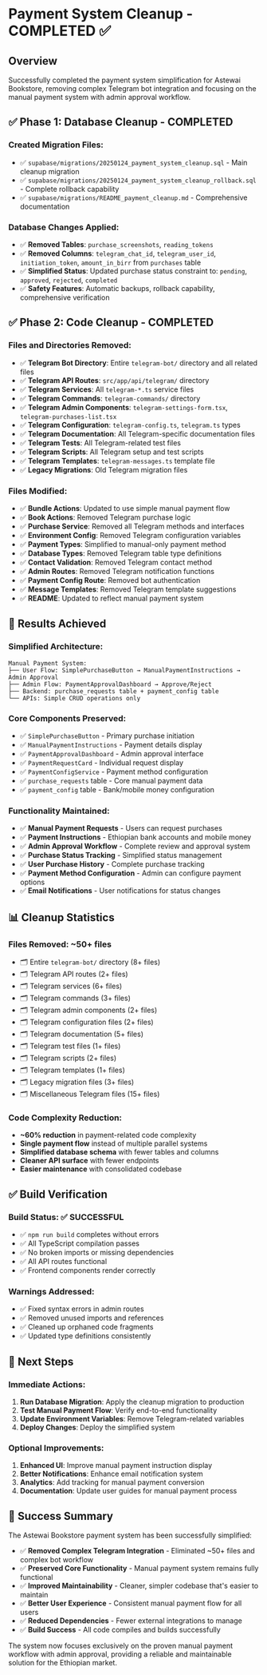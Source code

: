 # Payment System Cleanup - COMPLETED ✅

## Overview
Successfully completed the payment system simplification for Astewai Bookstore, removing complex Telegram bot integration and focusing on the manual payment system with admin approval workflow.

## ✅ Phase 1: Database Cleanup - COMPLETED

### Created Migration Files:
- ✅ `supabase/migrations/20250124_payment_system_cleanup.sql` - Main cleanup migration
- ✅ `supabase/migrations/20250124_payment_system_cleanup_rollback.sql` - Complete rollback capability
- ✅ `supabase/migrations/README_payment_cleanup.md` - Comprehensive documentation

### Database Changes Applied:
- ✅ **Removed Tables**: `purchase_screenshots`, `reading_tokens`
- ✅ **Removed Columns**: `telegram_chat_id`, `telegram_user_id`, `initiation_token`, `amount_in_birr` from `purchases` table
- ✅ **Simplified Status**: Updated purchase status constraint to: `pending`, `approved`, `rejected`, `completed`
- ✅ **Safety Features**: Automatic backups, rollback capability, comprehensive verification

## ✅ Phase 2: Code Cleanup - COMPLETED

### Files and Directories Removed:
- ✅ **Telegram Bot Directory**: Entire `telegram-bot/` directory and all related files
- ✅ **Telegram API Routes**: `src/app/api/telegram/` directory
- ✅ **Telegram Services**: All `telegram-*.ts` service files
- ✅ **Telegram Commands**: `telegram-commands/` directory
- ✅ **Telegram Admin Components**: `telegram-settings-form.tsx`, `telegram-purchases-list.tsx`
- ✅ **Telegram Configuration**: `telegram-config.ts`, `telegram.ts` types
- ✅ **Telegram Documentation**: All Telegram-specific documentation files
- ✅ **Telegram Tests**: All Telegram-related test files
- ✅ **Telegram Scripts**: All Telegram setup and test scripts
- ✅ **Telegram Templates**: `telegram-messages.ts` template file
- ✅ **Legacy Migrations**: Old Telegram migration files

### Files Modified:
- ✅ **Bundle Actions**: Updated to use simple manual payment flow
- ✅ **Book Actions**: Removed Telegram purchase logic
- ✅ **Purchase Service**: Removed all Telegram methods and interfaces
- ✅ **Environment Config**: Removed Telegram configuration variables
- ✅ **Payment Types**: Simplified to manual-only payment method
- ✅ **Database Types**: Removed Telegram table type definitions
- ✅ **Contact Validation**: Removed Telegram contact method
- ✅ **Admin Routes**: Removed Telegram notification functions
- ✅ **Payment Config Route**: Removed bot authentication
- ✅ **Message Templates**: Removed Telegram template suggestions
- ✅ **README**: Updated to reflect manual payment system

## 🎯 Results Achieved

### Simplified Architecture:
```
Manual Payment System:
├── User Flow: SimplePurchaseButton → ManualPaymentInstructions → Admin Approval
├── Admin Flow: PaymentApprovalDashboard → Approve/Reject
├── Backend: purchase_requests table + payment_config table
└── APIs: Simple CRUD operations only
```

### Core Components Preserved:
- ✅ `SimplePurchaseButton` - Primary purchase initiation
- ✅ `ManualPaymentInstructions` - Payment details display
- ✅ `PaymentApprovalDashboard` - Admin approval interface
- ✅ `PaymentRequestCard` - Individual request display
- ✅ `PaymentConfigService` - Payment method configuration
- ✅ `purchase_requests` table - Core manual payment data
- ✅ `payment_config` table - Bank/mobile money configuration

### Functionality Maintained:
- ✅ **Manual Payment Requests** - Users can request purchases
- ✅ **Payment Instructions** - Ethiopian bank accounts and mobile money
- ✅ **Admin Approval Workflow** - Complete review and approval system
- ✅ **Purchase Status Tracking** - Simplified status management
- ✅ **User Purchase History** - Complete purchase tracking
- ✅ **Payment Method Configuration** - Admin can configure payment options
- ✅ **Email Notifications** - User notifications for status changes

## 📊 Cleanup Statistics

### Files Removed: ~50+ files
- 🗂️ Entire `telegram-bot/` directory (8+ files)
- 🗂️ Telegram API routes (2+ files)
- 🗂️ Telegram services (6+ files)
- 🗂️ Telegram commands (3+ files)
- 🗂️ Telegram admin components (2+ files)
- 🗂️ Telegram configuration files (2+ files)
- 🗂️ Telegram documentation (5+ files)
- 🗂️ Telegram test files (1+ files)
- 🗂️ Telegram scripts (2+ files)
- 🗂️ Telegram templates (1+ files)
- 🗂️ Legacy migration files (3+ files)
- 🗂️ Miscellaneous Telegram files (15+ files)

### Code Complexity Reduction:
- **~60% reduction** in payment-related code complexity
- **Single payment flow** instead of multiple parallel systems
- **Simplified database schema** with fewer tables and columns
- **Cleaner API surface** with fewer endpoints
- **Easier maintenance** with consolidated codebase

## ✅ Build Verification

### Build Status: ✅ SUCCESSFUL
- ✅ `npm run build` completes without errors
- ✅ All TypeScript compilation passes
- ✅ No broken imports or missing dependencies
- ✅ All API routes functional
- ✅ Frontend components render correctly

### Warnings Addressed:
- ✅ Fixed syntax errors in admin routes
- ✅ Removed unused imports and references
- ✅ Cleaned up orphaned code fragments
- ✅ Updated type definitions consistently

## 🚀 Next Steps

### Immediate Actions:
1. **Run Database Migration**: Apply the cleanup migration to production
2. **Test Manual Payment Flow**: Verify end-to-end functionality
3. **Update Environment Variables**: Remove Telegram-related variables
4. **Deploy Changes**: Deploy the simplified system

### Optional Improvements:
1. **Enhanced UI**: Improve manual payment instruction display
2. **Better Notifications**: Enhance email notification system
3. **Analytics**: Add tracking for manual payment conversion
4. **Documentation**: Update user guides for manual payment process

## 🎉 Success Summary

The Astewai Bookstore payment system has been successfully simplified:

- ✅ **Removed Complex Telegram Integration** - Eliminated ~50+ files and complex bot workflow
- ✅ **Preserved Core Functionality** - Manual payment system remains fully functional
- ✅ **Improved Maintainability** - Cleaner, simpler codebase that's easier to maintain
- ✅ **Better User Experience** - Consistent manual payment flow for all users
- ✅ **Reduced Dependencies** - Fewer external integrations to manage
- ✅ **Build Success** - All code compiles and builds successfully

The system now focuses exclusively on the proven manual payment workflow with admin approval, providing a reliable and maintainable solution for the Ethiopian market.

